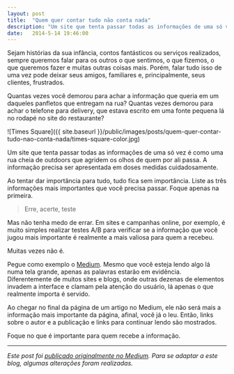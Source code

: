```yaml
---
layout: post
title:  "Quem quer contar tudo não conta nada"
description: "Um site que tenta passar todas as informações de uma só vez é como uma rua cheia de outdoors que agridem os olhos de quem por ali passa"
date:   2014-5-14 19:46:00
---
```


Sejam histórias da sua infância, contos fantásticos ou serviços realizados, sempre queremos falar para os outros o que sentimos, o que fizemos, o que queremos fazer e muitas outras coisas mais. Porém, falar tudo isso de uma vez pode deixar seus amigos, familiares e, principalmente, seus clientes, frustrados.

<!--more-->

Quantas vezes você demorou para achar a informação que queria em um daqueles panfletos que entregam na rua? Quantas vezes demorou para achar o telefone para delivery, que estava escrito em uma fonte pequena lá no rodapé no site do restaurante?

![Times Square]({{ site.baseurl }}/public/images/posts/quem-quer-contar-tudo-nao-conta-nada/times-square-color.jpg)

Um site que tenta passar todas as informações de uma só vez é como uma rua cheia de outdoors que agridem os olhos de quem por ali passa. A informação precisa ser apresentada em doses medidas cuidadosamente.

Ao tentar dar importância para tudo, tudo fica sem importância. Liste as três informações mais importantes que você precisa passar. Foque apenas na primeira.

<blockquote class="pullquote">Erre, acerte, teste</blockquote>

Mas não tenha medo de errar. Em sites e campanhas online, por exemplo, é muito simples realizar testes A/B para verificar se a informação que você jugou mais importante é realmente a mais valiosa para quem a recebeu.

Muitas vezes não é.

Pegue como exemplo o [Medium](http://medium.com). Mesmo que você esteja lendo algo lá numa tela grande, apenas as palavras estarão em evidência. Diferentemente de muitos sites e blogs, onde outras dezenas de elementos invadem a interface e clamam pela atenção do usuário, lá apenas o que realmente importa é servido.

Ao chegar no final da página de um artigo no Medium, ele não será mais a informação mais importante da página, afinal, você já o leu. Então, links sobre o autor e a publicação e links para continuar lendo são mostrados.

Foque no que é importante para quem recebe a informação.

---

*Este post foi [publicado originalmente no Medium](https://medium.com/arquitetura-de-informacao/92feb0408dd1). Para se adaptar a este blog, algumas alterações foram realizadas.*